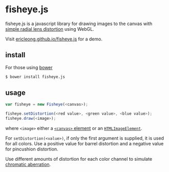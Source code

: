 # fisheye.js

fisheye.js is a javascript library for drawing images to the canvas with [simple radial lens distortion](https://en.wikipedia.org/wiki/Distortion_(optics)) using WebGL.

Visit [ericleong.github.io/fisheye.js](http://ericleong.github.io/fisheye.js) for a demo.

## install

For those using [bower](http://bower.io/)

```bash
$ bower install fisheye.js
```

## usage

```javascript
var fisheye = new Fisheye(<canvas>);

fisheye.setDistortion(<red value>, <green value>, <blue value>);
fisheye.draw(<image>);
```

where `<image>` either a [`<canvas>` element](https://developer.mozilla.org/en-US/docs/Web/API/Canvas_API) or an [`HTMLImageElement`](https://developer.mozilla.org/en-US/docs/Web/API/HTMLImageElement).

For `setDistortion(<value>)`, if only the first argument is supplied, it is used for all colors. Use a positive value for barrel distortion and a negative value for pincushion distortion.

Use different amounts of distortion for each color channel to simulate [chromatic aberration](https://en.wikipedia.org/wiki/Chromatic_aberration).  